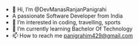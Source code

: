 - 👋 Hi, I’m @DevManasRanjanPanigrahi
- A passionate Software Developer from India
- 👀 I’m interested in coding, travelling, sports
- 🌱 I’m currently learning Bachelor Of Technology
- 📫 How to reach me panigrahim429@gmail.com


